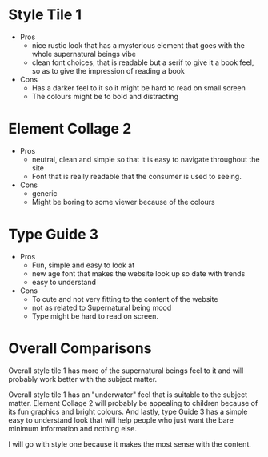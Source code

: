 # Style Tile 1
- Pros
	 - nice rustic look that has a mysterious element that goes with the whole supernatural beings vibe
	 - clean font choices, that is readable but a serif to give it a book feel, so as to give the impression of reading a book
- Cons
	- Has a darker feel to it so it might be hard to read on small screen
	- The colours might be to bold and distracting
	
# Element Collage 2
- Pros
	 - neutral, clean and simple so that it is easy to navigate throughout the site
	 - Font that is really readable that the consumer is used to seeing.
- Cons
	- generic
	- Might be boring to some viewer because of the colours 
	


# Type Guide 3 
- Pros
	 - Fun, simple and easy to look at
	 - new age font that makes the website look up so date with trends
	 - easy to understand
- Cons
	- To cute and not very fitting to the content of the website
	- not as related to Supernatural being mood
	- Type might be hard to read on screen.
	
# Overall Comparisons

Overall style tile 1 has more of the supernatural beings feel to it and will probably work better with the subject matter.

Overall style tile 1 has an "underwater" feel that is suitable to the subject matter. Element Collage 2 will probably be appealing to children because of its fun graphics and bright colours. And lastly, type Guide 3 has a simple easy to understand look that will help people who just want the bare minimum information and nothing else. 

I will go with style one because it makes the most sense with the content.


